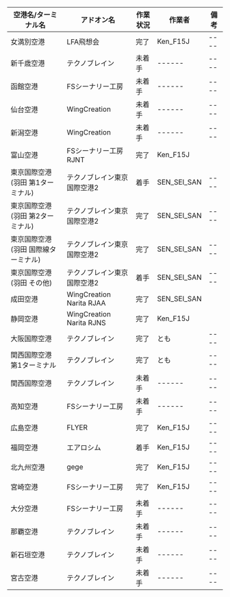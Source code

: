 空港名/ターミナル名 | アドオン名 | 作業状況 | 作業者 | 備考 
----------------- | -------- | ------- | ------ | ---- 
女満別空港 | LFA飛想会 | 完了 | Ken_F15J | ----
新千歳空港 | テクノブレイン | 未着手 | ------ | ---- 
函館空港 | FSシーナリー工房 | 未着手 | ------ | ---- 
仙台空港 | WingCreation | 未着手 | ------ | ---- 
新潟空港 | WingCreation | 未着手 | ------ | ---- 
富山空港 | FSシーナリー工房 RJNT | 完了 | Ken_F15J |
東京国際空港(羽田 第1ターミナル) | テクノブレイン東京国際空港2 | 着手 | SEN_SEI_SAN | ---- 
東京国際空港(羽田 第2ターミナル) | テクノブレイン東京国際空港2 | 完了 | SEN_SEI_SAN | ---- 
東京国際空港(羽田 国際線ターミナル) | テクノブレイン東京国際空港2 | 完了 | SEN_SEI_SAN | ---- 
東京国際空港(羽田 その他) | テクノブレイン東京国際空港2 | 着手 | SEN_SEI_SAN | ----
成田空港 | WingCreation Narita RJAA | 完了 | SEN_SEI_SAN | 
静岡空港 | WingCreation Narita RJNS |  完了 | Ken_F15J |
大阪国際空港 | テクノブレイン | 完了 | とも | ----
関西国際空港 第1ターミナル | テクノブレイン | 完了 | とも | ----
関西国際空港 | テクノブレイン | 未着手 | ------ | ---- 
高知空港 | FSシーナリー工房 | 未着手 | ------ | ---- 
広島空港 | FLYER | 完了 | Ken_F15J | ---- 
福岡空港 | エアロシム | 着手 | Ken_F15J | ---- 
北九州空港 | gege | 完了 | Ken_F15J | ---- 
宮崎空港 | FSシーナリー工房 | 完了 | Ken_F15J | ---- 
大分空港 | FSシーナリー工房 | 未着手 | ------ | ---- 
那覇空港 | テクノブレイン | 未着手 | ------ | ---- 
新石垣空港 | テクノブレイン | 未着手 | ------ | ---- 
宮古空港 | テクノブレイン | 未着手 | ------ | ---- 
